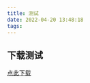 ```yaml
---
title: 测试
date: 2022-04-20 13:48:18
tags:
---
```

## 下载测试
<!-- more -->
[点此下载](download/operation-05.zip)